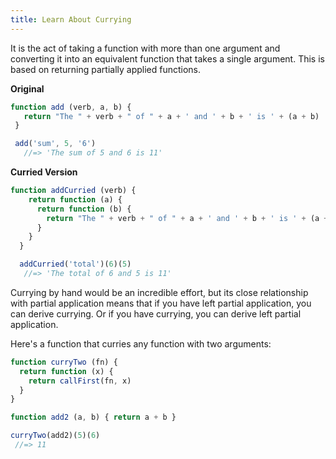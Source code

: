 ```yaml
---
title: Learn About Currying
---
```

It is the act of taking a function with more than one argument and converting it into an equivalent function that takes a single argument. This is based on returning partially applied functions.

**Original**

```js
function add (verb, a, b) {
   return "The " + verb + " of " + a + ' and ' + b + ' is ' + (a + b)
 }

 add('sum', 5, '6')
   //=> 'The sum of 5 and 6 is 11'
```

**Curried Version**

```js
function addCurried (verb) {
    return function (a) {
      return function (b) {
        return "The " + verb + " of " + a + ' and ' + b + ' is ' + (a + b)
      }
    }
  }

  addCurried('total')(6)(5)
   //=> 'The total of 6 and 5 is 11'
```

Currying by hand would be an incredible effort, but its close relationship with partial application means that if you have left partial application, you can derive currying. Or if you have currying, you can derive left partial application.

Here's a function that curries any function with two arguments:

```js
function curryTwo (fn) {
  return function (x) {
    return callFirst(fn, x)
  }
}

function add2 (a, b) { return a + b }

curryTwo(add2)(5)(6)
 //=> 11
```

